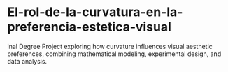 # El-rol-de-la-curvatura-en-la-preferencia-estetica-visual
inal Degree Project exploring how curvature influences visual aesthetic preferences, combining mathematical modeling, experimental design, and data analysis.
